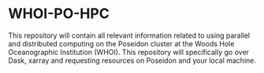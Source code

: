 # WHOI-PO-HPC
This repository will contain all relevant information related to using parallel and distributed computing on the Poseidon cluster at the Woods Hole Oceanographic Institution (WHOI). This repository will specifically go over Dask, xarray and requesting resources on Poseidon and your local machine. 

